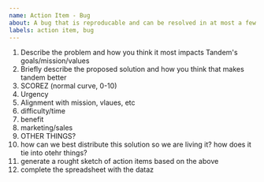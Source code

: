```yaml
---
name: Action Item - Bug
about: A bug that is reproducable and can be resolved in at most a few hours
labels: action item, bug
---
```


1. Describe the problem and how you think it most impacts Tandem's goals/mission/values
2. Briefly describe the proposed solution and how you think that makes tandem better
3. SCOREZ (normal curve, 0-10)
  1. Urgency
  2. Alignment with mission, vlaues, etc
  3. difficulty/time
  4. benefit
  5. marketing/sales
  6. OTHER THINGS?
4. how can we best distribute this solution so we are living it? how does it tie into otehr things?
3. generate a rought sketch of action items based on the above
4. complete the spreadsheet with the dataz
